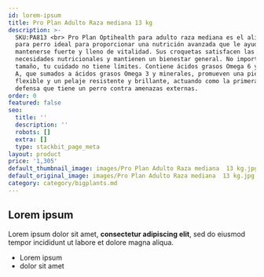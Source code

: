 ```yaml
---
id: lorem-ipsum
title: Pro Plan Adulto Raza mediana 13 kg
description: >-
  SKU:PA813 <br> Pro Plan Optihealth para adulto raza mediana es el alimento
  para perro ideal para proporcionar una nutrición avanzada que le ayudará
  mantenerse fuerte y lleno de vitalidad. Sus croquetas satisfacen las
  necesidades nutricionales y mantienen un bienestar general. No importa su
  tamaño, tu cuidado no tiene límites. Contiene ácidos grasos Omega 6 y vitamina
  A, que sumados a ácidos grasos Omega 3 y minerales, promueven una piel
  flexible y un pelaje resistente y brillante, actuando como la primera línea de
  defensa que tiene un perro contra amenazas externas.
order: 0
featured: false
seo:
  title: ''
  description: ''
  robots: []
  extra: []
  type: stackbit_page_meta
layout: product
price: '1,305'
default_thumbnail_image: images/Pro Plan Adulto Raza mediana  13 kg.jpg
default_original_image: images/Pro Plan Adulto Raza mediana  13 kg.jpg
category: category/bigplants.md
---
```

## Lorem ipsum

Lorem ipsum dolor sit amet, **consectetur adipiscing elit**, sed do eiusmod tempor incididunt ut labore et dolore magna aliqua.

- Lorem ipsum
- dolor sit amet